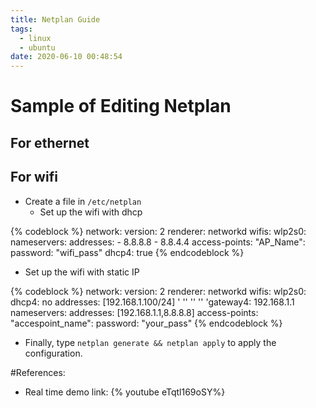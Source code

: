 ```yaml
---
title: Netplan Guide
tags:
  - linux
  - ubuntu
date: 2020-06-10 00:48:54
---
```

# Sample of Editing Netplan

## For ethernet
## For wifi
- Create a file in `/etc/netplan`
  - Set up the wifi with dhcp

{% codeblock %}
network:
  version: 2
  renderer: networkd
  wifis:
    wlp2s0:
      nameservers:
        addresses: 
          - 8.8.8.8
          - 8.8.4.4
      access-points:
        "AP_Name":
          password: "wifi_pass"
      dhcp4: true 
{% endcodeblock %}

- Set up the wifi with static IP 

{% codeblock %}
network:
  version: 2
  renderer: networkd
  wifis:
    wlp2s0:
      dhcp4: no
 					addresses: [192.168.1.100/24]
  '  ''  ''  ''  'gateway4: 192.168.1.1
	 				nameservers:
								addresses: [192.168.1.1,8.8.8.8]
					 access-points:
	 						"accespoint_name":
											password: "your_pass"
{% endcodeblock %}

- Finally, type `netplan generate && netplan apply` to apply the configuration.

#References:
- Real time demo link: 
{% youtube eTqtl169oSY%}

